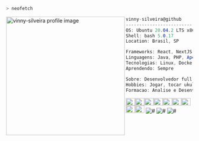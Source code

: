 ```bash
> neofetch
```

<img align="left" src="https://user-images.githubusercontent.com/13592890/126534161-92764060-19de-4e80-b499-ed71ed991c9b.png" alt="vinny-silveira profile image" width="320" /> 

```csharp
vinny-silveira@github
-------------------------
OS: Ubuntu 20.04.2 LTS x86_64
Shell: bash 5.0.17
Location: Brasil, SP

Frameworks: React, NextJS, VueJS, Symfony, Laravel, Codeigniter
Linguagens: Java, PHP, Apex(Salesforce), JavaScript, HTML, CSS
Tecnologias: Linux, Docker, Git, NodeJS...
Aprendendo: Sempre

Sobre: Desenvolvedor full stack apaixonado pelo que faz
Hobbies: Jogar, tocar ukulele/violao, viajar...
Formacao: Analise e Desenvolvimento de Sistemas
```

<p align="left">
  <img alt="#" src="https://via.placeholder.com/15/303433/000000?text=+" width="25" height="20" /><img alt="#" src="https://via.placeholder.com/15/F02929/000000?text=+" width="25" height="20" /><img alt="#" src="https://via.placeholder.com/15/88E134/000000?text=+" width="25" height="20" /><img alt="#" src="https://via.placeholder.com/15/F9E94F/000000?text=+" width="25" height="20" /><img alt="#" src="https://via.placeholder.com/15/709ECF/000000?text=+" width="25" height="20" /><img alt="#" src="https://via.placeholder.com/15/474342/000000?text=+" width="25" height="20" /><img alt="#" src="https://via.placeholder.com/15/AF7EA5/000000?text=+" width="25" height="20" /><img alt="#" src="https://via.placeholder.com/15/34E1E3/000000?text=+" width="25" height="20" /><img alt="#" src="https://via.placeholder.com/15/ECECEA/000000?text=+" width="25" height="20" /> <img alt="#" src="https://visitor-badge.glitch.me/badge?page_id=vinny-silveira.vinny-silveira" /> <img alt="#" src="https://img.shields.io/github/followers/vinny-silveira?color=red" /> <img alt="#" src="https://img.shields.io/github/stars/vinny-silveira?affiliations=OWNER%2CCOLLABORATOR%2CORGANIZATION_MEMBER&color=green" />
</p>
